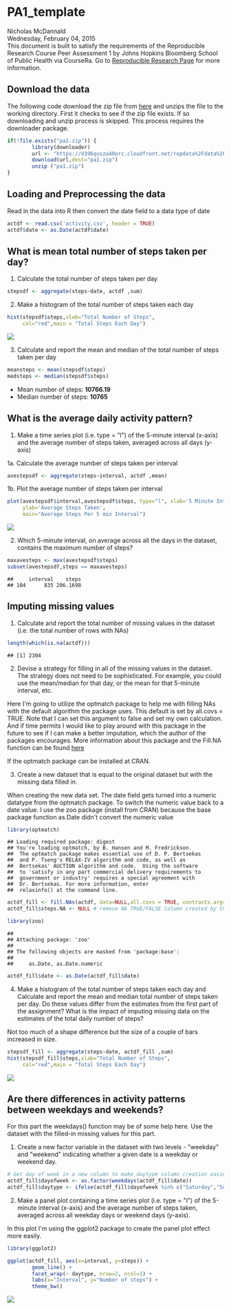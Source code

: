 # PA1_template
Nicholas McDannald  
Wednesday, February 04, 2015  
This document is built to satisfy the requirements of the Reproducible Research Course Peer Assessment 1 by Johns Hopkins Bloomberg School of Public Health via CourseRa. Go to [Reproducible Research Page](https://class.coursera.org/repdata-011/human_grading/view/courses/973512/assessments/3/submissions) for more information.

## Download the data
The following code download the zip file from [here](https://d396qusza40orc.cloudfront.net/repdata%2Fdata%2Factivity.zip) and unzips the file to the working directory. First it checks to see if the zip file exists. If so downloading and unzip process is skipped. This process requires the downloader package.


```r
if(!file.exists("pa1.zip")) {
        library(downloader)
        url <- "https://d396qusza40orc.cloudfront.net/repdata%2Fdata%2Factivity.zip"
        download(url,dest="pa1.zip") 
        unzip ("pa1.zip")
}
```

## Loading and Preprocessing the data
Read in the data into R then convert the date field to a data type of date


```r
actdf <- read.csv('activity.csv', header = TRUE)
actdf$date <- as.Date(actdf$date)
```

## What is mean total number of steps taken per day?
1. Calculate the total number of steps taken per day

```r
stepsdf <- aggregate(steps~date, actdf ,sum)
```

2. Make a histogram of the total number of steps taken each day

```r
hist(stepsdf$steps,xlab="Total Number of Steps",
     col="red",main = "Total Steps Each Day")
```

![](./PA1_template_files/figure-html/unnamed-chunk-4-1.png) 

3. Calculate and report the mean and median of the total number of steps taken per day

```r
meansteps <- mean(stepsdf$steps)
medsteps <- median(stepsdf$steps)
```

- Mean number of steps: **10766.19** 
- Median number of steps: **10765**


## What is the average daily activity pattern?
1. Make a time series plot (i.e. type = "l") of the 5-minute interval (x-axis) and the average number of steps taken, averaged across all days (y-axis)

1a. Calculate the average number of steps taken per interval

```r
avestepsdf <- aggregate(steps~interval, actdf ,mean)
```

1b. Plot the average number of steps taken per interval

```r
plot(avestepsdf$interval,avestepsdf$steps, type="l", xlab='5 Minute Interval',
     ylab='Average Steps Taken', 
     main="Average Steps Per 5 min Interval")
```

![](./PA1_template_files/figure-html/unnamed-chunk-7-1.png) 

2. Which 5-minute interval, on average across all the days in the dataset, contains the maximum number of steps?

```r
maxavesteps <- max(avestepsdf$steps)
subset(avestepsdf,steps == maxavesteps)
```

```
##     interval    steps
## 104      835 206.1698
```

## Imputing missing values
1. Calculate and report the total number of missing values in the dataset (i.e. the total number of rows with NAs)

```r
length(which(is.na(actdf)))
```

```
## [1] 2304
```

2. Devise a strategy for filling in all of the missing values in the dataset. The strategy does not need to be sophisticated. For example, you could use the mean/median for that day, or the mean for that 5-minute interval, etc.

Here I'm going to utilize the optmatch package to help me with filling NAs with 
the default algorithm the package uses.  This default is set by all.covs = TRUE.
Note that I can set this argument to false and set my own calculation. And if time
permits I would like to play around with this package in the future to see if
I can make a better imputation, which the author of the packages encourages.
More information about this package and the Fill.NA function can be found [here](http://www.inside-r.org/packages/cran/optmatch/docs/fill.NAs)

 If the optmatch package can be installed at CRAN.
 
 3. Create a new dataset that is equal to the original dataset but with the missing data filled in.
 
 When creating the new data set.  The date field gets turned into a numeric datatype from the optmatch package.
 To switch the numeric value back to a date value.  I use the zoo package (install from CRAN)
 because the base package function as.Date didn't convert the numeric value
 

```r
library(optmatch)
```

```
## Loading required package: digest
## You're loading optmatch, by B. Hansen and M. Fredrickson.
##  The optmatch package makes essential use of D. P. Bertsekas
##  and P. Tseng's RELAX-IV algorithm and code, as well as
##  Bertsekas' AUCTION algorithm and code.  Using the software
##  to 'satisfy in any part commercial delivery requirements to
##  government or industry' requires a special agreement with
##  Dr. Bertsekas. For more information, enter
##  relaxinfo() at the command line.
```

```r
actdf_fill <- fill.NAs(actdf, data=NULL,all.covs = TRUE, contrasts.arg=NULL)
actdf_fill$steps.NA <- NULL # remove NA TRUE/FALSE Column created by the function.

library(zoo)
```

```
## 
## Attaching package: 'zoo'
## 
## The following objects are masked from 'package:base':
## 
##     as.Date, as.Date.numeric
```

```r
actdf_fill$date <- as.Date(actdf_fill$date)
```

4. Make a histogram of the total number of steps taken each day and Calculate and report the mean and median total number of steps taken per day. Do these values differ from the estimates from the first part of the assignment? What is the impact of imputing missing data on the estimates of the total daily number of steps?

Not too much of a shape difference but the size of a couple of bars increased in size. 

```r
stepsdf_fill <- aggregate(steps~date, actdf_fill ,sum)
hist(stepsdf_fill$steps,xlab="Total Number of Steps",
     col="red",main = "Total Steps Each Day")
```

![](./PA1_template_files/figure-html/unnamed-chunk-11-1.png) 


## Are there differences in activity patterns between weekdays and weekends?
For this part the weekdays() function may be of some help here. Use the dataset with the filled-in missing values for this part.

1. Create a new factor variable in the dataset with two levels - "weekday" and "weekend" indicating whether a given date is a weekday or weekend day.


```r
# Get day of week in a new column to make daytype column creation easier
actdf_fill$dayofweek <- as.factor(weekdays(actdf_fill$date))
actdf_fill$daytype <- ifelse(actdf_fill$dayofweek %in% c("Saturday","Sunday"), "Weekend", "Weekday")
```

2. Make a panel plot containing a time series plot (i.e. type = "l") of the 5-minute interval (x-axis) and the average number of steps taken, averaged across all weekday days or weekend days (y-axis). 

In this plot I'm using the ggplot2 package to create the panel plot effect more easily. 


```r
library(ggplot2)

ggplot(actdf_fill, aes(x=interval, y=steps)) + 
        geom_line() + 
        facet_wrap(~ daytype, nrow=2, ncol=1) +
        labs(x="Interval", y="Number of steps") +
        theme_bw()
```

![](./PA1_template_files/figure-html/unnamed-chunk-13-1.png) 
